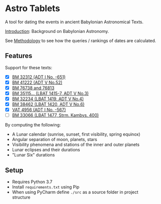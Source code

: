# Astro Tablets

A tool for dating the events in ancient Babylonian Astronomical Texts. 

[Introduction](./documents/intro.md): Background on Babylonian Astronomy.

See [Methodology](./documents/methodology.md) to see how the queries / rankings of dates
are calculated.

## Features

Support for these texts:
- [X] [BM 32312 (ADT I No. -651)](./documents/bm32312.md)
- [X] [BM 41222 (ADT V No.52)](documents/bm41222.md)
- [X] [BM 76738 and 76813](./documents/bm76738_76813.md)
- [X] [BM 35115... (LBAT 1415-7, ADT V No.3)](documents/bm35115_35789_45640.md)
- [X] [BM 32234 (LBAT 1419, ADT V No.4)](documents/bm32234.md)
- [X] [BM 38462 (LBAT 1420, ADT V No.6)](documents/bm38462.md)
- [X] [VAT 4956 (ADT I No. -567)](./documents/vat4956.md)
- [ ] [BM 33066 (LBAT 1477, Strm. Kambys. 400)](./documents/bm33066.md)

By computing the following:
- A Lunar calendar (sunrise, sunset, first visibility, spring equinox)
- Angular separation of moon, planets, stars
- Visibility phenomena and stations of the inner and outer planets
- Lunar eclipses and their durations
- "Lunar Six" durations

## Setup

- Requires Python 3.7
- Install `requirements.txt` using Pip
- When using PyCharm define `./src` as a source folder in project structure
